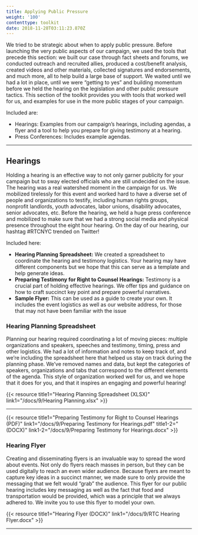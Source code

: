 ```yaml
---
title: Applying Public Pressure
weight: '100'
contenttype: toolkit
date: 2018-11-28T03:11:23.870Z
---
```

We tried to be strategic about when to apply public pressure. Before launching the very public aspects of our campaign, we used the tools that precede this section: we built our case through fact sheets and forums, we conducted outreach and recruited allies, produced a cost/benefit analysis, created videos and other materials, collected signatures and endorsements, and much more, all to help build a large base of support. We waited until we had a lot in place, until we were “getting to yes” and building momentum before we held the hearing on the legislation and other public pressure tactics. This section of the toolkit provides you with tools that worked well for us, and examples for use in the more public stages of your campaign. 

Included are:

* Hearings: Examples from our campaign’s hearings, including agendas, a flyer and a tool to help you prepare for giving testimony at a hearing.
* Press Conferences: Includes example agendas.

<hr />

## Hearings

Holding a hearing is an effective way to not only garner publicity for your campaign but to sway elected officials who are still undecided on the issue. The hearing was a real watershed moment in the campaign for us. We mobilized tirelessly for this event and worked hard to have a diverse set of people and organizations to testify, including human rights groups, nonprofit landlords, youth advocates, labor unions, disability advocates, senior advocates, etc. Before the hearing, we held a huge press conference and mobilized to make sure that we had a strong social media and physical presence throughout the eight hour hearing. On the day of our hearing, our hashtag #RTCNYC trended on Twitter! 

Included here:

* **Hearing Planning Spreadsheet:** We created a spreadsheet to coordinate the hearing and testimony logistics. Your hearing may have different components but we hope that this can serve as a template and help generate ideas. 
* **Preparing Testimony for Right to Counsel Hearings:** Testimony is a crucial part of holding effective hearings. We offer tips and guidance on how to craft succinct key point and prepare powerful narratives. 
* **Sample Flyer:** This can be used as a guide to create your own. It includes the event logistics as well as our website address, for those that may not have been familiar with the issue

<h3>Hearing Planning Spreadsheet</h3>

Planning our hearing required coordinating a lot of moving pieces: multiple organizations and speakers, speeches and testimony, timing, press and other logistics. We had a lot of information and notes to keep track of, and we’re including the spreadsheet here that helped us stay on track during the planning phase. We’ve removed names and data, but kept the categories of speakers, organizations and tabs that correspond to the different elements of the agenda. This style of organization worked well for us, and we hope that it does for you, and that it inspires an engaging and powerful hearing!

{{< resource title1="Hearing Planning Spreadsheet (XLSX)" link1="/docs/9/Hearing Planning.xlsx"  >}}

<hr />

{{< resource title1="Preparing Testimony for Right to Counsel Hearings (PDF)" link1="/docs/9/Preparing Testimony for Hearings.pdf" title1-2="(DOCX)" link1-2="/docs/9/Preparing Testimony for Hearings.docx" >}}

<h3>Hearing Flyer</h3>

Creating and disseminating flyers is an invaluable way to spread the word about events. Not only do flyers reach masses in person, but they can be used digitally to reach an even wider audience. Because flyers are meant to capture key ideas in a succinct manner, we made sure to only provide the messaging that we felt would “grab” the audience. This flyer for our public hearing includes key messaging as well as the fact that food and transportation would be provided, which was a principle that we always adhered to. We invite you to use this flyer to model your own. 

{{< resource title1="Hearing Flyer (DOCX)" link1="/docs/9/RTC Hearing Flyer.docx" >}}

<hr />
